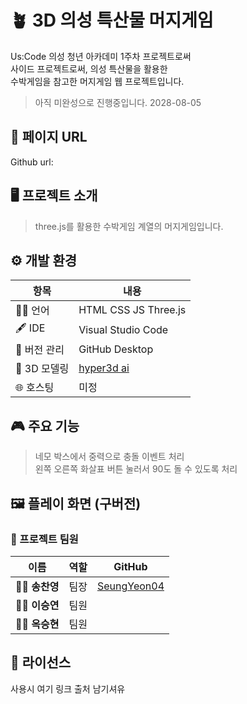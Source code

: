 # 🪴 3D 의성 특산물 머지게임 

Us:Code 의성 청년 아카데미 1주차 프로젝트로써  
사이드 프로젝트로써, 의성 특산물을 활용한  
수박게임을 참고한 머지게임 웹 프로젝트입니다.  
> 아직 미완성으로 진행중입니다. 2028-08-05  
  
## 🔗 페이지 URL 
Github url:  
  
## 🖥️ 프로젝트 소개

> three.js를 활용한 수박게임 계열의 머지게임입니다.  
  
## ⚙️ 개발 환경

| 항목            | 내용                      |
|-----------------|---------------------------|
| 🧑‍💻 언어       | HTML CSS JS Three.js |
| 🖋 IDE          | Visual Studio Code |
| 📁 버전 관리    | GitHub Desktop |
| 🧩 3D 모델링   | [hyper3d ai](https://hyper3d.ai/) |
| 🌐 호스팅 | 미정 | 
  
## 🎮 주요 기능

> 네모 박스에서 중력으로 충돌 이벤트 처리  
> 왼쪽 오른쪽 화살표 버튼 눌러서 90도 돌 수 있도록 처리  
  
## 🖼️ 플레이 화면 (구버전)
  
### 🌱 프로젝트 팀원 

| 이름       | 역할                | GitHub |
|------------|---------------------|---------|
| 👩‍💻 **송찬영** | 팀장 | [SeungYeon04](https://github.com/SeungYeon04) |
| 👩‍💻 **이승연** | 팀원 | | 
| 👩‍💻 **옥승현** | 팀원 | | 
    
## 📜 라이선스

사용시 여기 링크 출처 남기셔유  
